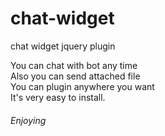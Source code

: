 # chat-widget
chat widget jquery plugin

You can chat with bot any time <br/>
Also you can send attached file <br/>
You can plugin anywhere you want <br/>
It's very easy to install. <br/>

<h6>Enjoying</h6>


